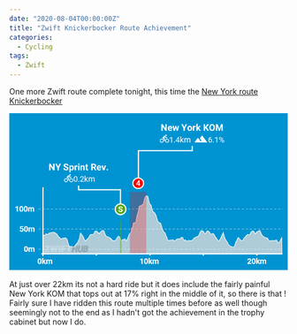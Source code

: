 ```yaml
---
date: "2020-08-04T00:00:00Z"
title: "Zwift Knickerbocker Route Achievement"
categories:
  - Cycling
tags:
  - Zwift
---
```

One more Zwift route complete tonight, this time the [New York route Knickerbocker](https://zwiftinsider.com/nyc)

![](knickerbocker-zwifthub.png)

At just over 22km its not a hard ride but it does include the fairly painful New York KOM that tops out at 17% right in the middle of it, so there is that ! Fairly sure I have ridden this route multiple times before as well though seemingly not to the end as I hadn't got the achievement in the trophy cabinet but now I do.
